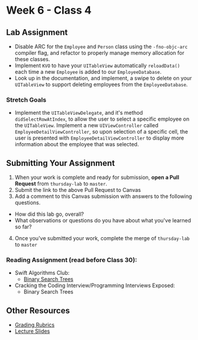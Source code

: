 # Week 6 - Class 4  

## Lab Assignment  
* Disable ARC for the `Employee` and `Person` class using the `-fno-objc-arc` compiler flag, and refactor to properly manage memory allocation for these classes.  
* Implement `KVO` to have your `UITableView` automatically `reloadData()` each time a new `Employee`
 is added to our `EmployeeDatabase`.  
* Look up in the documentation, and implement, a swipe to delete on your `UITableView` to support deleting employees from the `EmployeeDatabase`.  

### Stretch Goals  
* Implement the `UITableViewDelegate`, and it's method `didSelectRowAtIndex`, to allow the user to select a specific employee on the `UITableView`. Implement a new `UIViewController` called `EmployeeDetailViewController`, so upon selection of a specific cell, the user is presented with `EmployeeDetailViewController` to display more information about the employee that was selected.  
 

## Submitting Your Assignment  
1. When your work is complete and ready for submission, **open a Pull Request** from `thursday-lab` to `master`.  
2. Submit the link to the above Pull Request to Canvas  
3. Add a comment to this Canvas submission with answers to the following questions.  
  - How did this lab go, overall?  
  - What observations or questions do you have about what you've learned so far?  
4. Once you've submitted your work, complete the merge of `thursday-lab` to `master`  

### Reading Assignment (read **before** Class 30):
* Swift Algorithms Club:  
	* [Binary Search Trees](https://github.com/raywenderlich/swift-algorithm-club/tree/master/Binary%20Search%20Tree)  
* Cracking the Coding Interview/Programming Interviews Exposed:  
	* Binary Search Trees  


## Other Resources
* [Grading Rubrics](../../resources/)
* [Lecture Slides](https://www.icloud.com/keynote/0001fv5Yc5QYUMGr2wWLbIFUQ#Week6_Day4)
